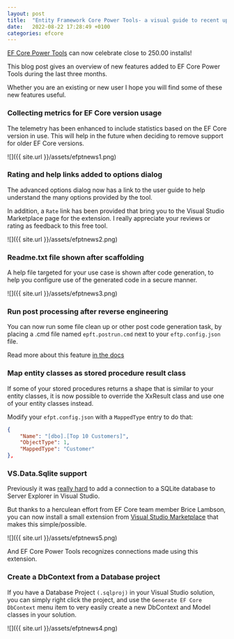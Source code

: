 ```yaml
---
layout: post
title:  "Entity Framework Core Power Tools- a visual guide to recent updates"
date:   2022-08-22 17:28:49 +0100
categories: efcore
---
```

[EF Core Power Tools](https://marketplace.visualstudio.com/items?itemName=ErikEJ.EFCorePowerTools&ssr=false#overview) can now celebrate close to 250.00 installs!

This blog post gives an overview of new features added to EF Core Power Tools during the last three months.

Whether you are an existing or new user I hope you will find some of these new features useful.

### Collecting metrics for EF Core version usage

The telemetry has been enhanced to include statistics based on the EF Core version in use. This will help in the future when deciding to remove support for older EF Core versions.

![]({{ site.url }}/assets/efptnews1.png)

### Rating and help links added to options dialog

The advanced options dialog now has a link to the user guide to help understand the many options provided by the tool. 

In addition, a `Rate` link has been provided that bring you to the Visual Studio Marketplace page for the extension. I really appreciate your reviews or rating as feedback to this free tool. 

![]({{ site.url }}/assets/efptnews2.png)

### Readme.txt file shown after scaffolding

A help file targeted for your use case is shown after code generation, to help you configure use of the generated code in a secure manner.

![]({{ site.url }}/assets/efptnews3.png)

### Run post processing after reverse engineering

You can now run some file clean up or other post code generation task, by placing a .cmd file named `epft.postrun.cmd` next to your `eftp.config.json` file.

Read more about this feature [in the docs](https://github.com/ErikEJ/EFCorePowerTools/wiki/Reverse-Engineering#saving-options-and-running-the-second-time)

### Map entity classes as stored procedure result class

If some of your stored procedures returns a shape that is similar to your entity classes, it is now possible to override the XxResult class and use one of your entity classes instead.

Modify your `efpt.config.json` with a `MappedType` entry to do that:

```json
{
    "Name": "[dbo].[Top 10 Customers]",
    "ObjectType": 1,
    "MappedType": "Customer"
},
```

### VS.Data.Sqlite support

Previously it was [really hard](https://github.com/ErikEJ/SqlCeToolbox/wiki/EF6-workflow-with-SQLite-DDEX-provider) to add a connection to a SQLite database to Server Explorer in Visual Studio.

But thanks to a herculean effort from EF Core team member Brice Lambson, you can now install a small extension from [Visual Studio Marketplace](https://marketplace.visualstudio.com/items?itemName=bricelam.VSDataSqlite&ssr=false#overview) that makes this simple/possible.

![]({{ site.url }}/assets/efptnews5.png)

And EF Core Power Tools recognizes connections made using this extension. 

### Create a DbContext from a Database project

If you have a Database Project `(.sqlproj)` in your Visual Studio solution, you can simply right click the project, and use the `Generate EF Core DbContext` menu item to very easily create a new DbContext and Model classes in your solution.

![]({{ site.url }}/assets/efptnews4.png)

